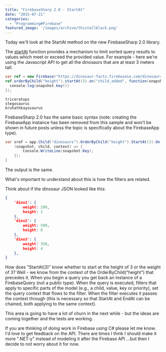 ```yaml
---
title: "FirebaseSharp 2.0 - StartAt"
date: "2015-07-21"
categories: 
  - "Programming#Firebase"
featured_image: '/images/archive/thistallblack.png'
---
```


Today we'll look at the StartAt method on the new FirebaseSharp 2.0 library.

The [startAt](https://www.firebase.com/docs/web/api/query/startat.html) function provides a mechanism to limit sorted query results to values which meet or exceed the provided value. For example - here we're using the Javascript API to get all the dinosaurs that are at least 3 meters tall:

```csharp
var ref = new Firebase("https://dinosaur-facts.firebaseio.com/dinosaurs");
ref.orderByChild("height").startAt(3).on("child_added", function(snapshot) {
  console.log(snapshot.key())
});
```

    triceratops
    stegosaurus
    bruhathkayosaurus

FirebaseSharp 2.0 has the same basic syntax (note: creating the FirebaseApp instance has been removed from this sample and won't be shown in future posts unless the topic is specifically about the FirebaseApp type).

```csharp
var sref = app.Child("dinosaurs").OrderByChild("height").StartAt(3).On("child_added",
    (snapshot, child, context) => {
        Console.WriteLine(snapshot.Key);
    });
}
```

The output is the same.

What's important to understand about this is how the filters are related.

Think about if the dinosaur JSON looked like this:

```json
{
    'dino1': {
        weight: 200,
        height: 2
    },
    'dino2': {
        weight: 500,
        height: 8
    },
    'dino3': {
        weight: 350,
        height: 4
    },
}
```

How does "StartAt(3)" know whether to start at the height of 3 or the weight of 3? Well - we know from the context of the OrderByChild("height") that precedes it. When you begin a query you get back an instance of a FirebaseQuery (not a public type). When the query is executed, filters that apply to specific parts of the model (e.g., a child, value, key or priority), set the query context that flows to the filter. When the filter executes it passes the context through (this is necessary so that StartAt and EndAt can be chained, both applying to the same context).

This area is going to have a lot of churn in the next while - but the ideas are coming together and the tests are working.

If you are thinking of doing work in Firebase using C# please let me know. I'd love to get feedback on the API. There are times I think I should make it more ".NET-y" instead of modeling it after the Firebase API ...but then I decide to not worry about it for now.
